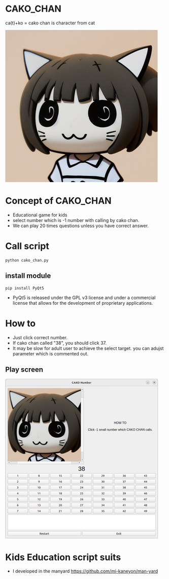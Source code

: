 # CAKO_CHAN
ca(t)+ko = cako chan is character from cat

![cako figure](cako.png)

# Concept of CAKO_CHAN
- Educational game for kids
- select number which is -1 number with calling by cako chan.
- We can play 20 times questions unless you have correct answer.

# Call script

```
python cako_chan.py 

```
## install module

```
pip install PyQt5

```
- PyQt5 is released under the GPL v3 license and under a commercial license that allows for the development of proprietary applications.

# How to
- Just click correct number.
- If cako chan called "38",  you should click 37.
- It may be slow for adult user to achieve the select target. you can adujst parameter which is commented out.

## Play screen
![cako figure](cako_chan.png)
  
# Kids Education script suits
- I developed in the manyard
  https://github.com/mi-kaneyon/man-yard
  
